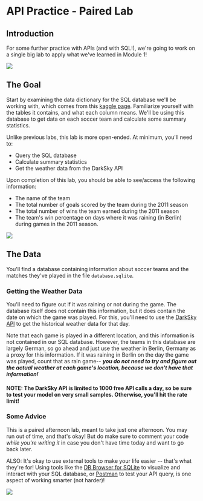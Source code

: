 
# API Practice - Paired Lab

## Introduction

For some further practice with APIs (and with SQL!), we're going to work on a single big lab to apply what we've learned in Module 1!

![](https://media.tenor.com/images/faa7904870d4661b3f077f1c49fbbb46/tenor.gif)

## The Goal

Start by examining the data dictionary for the SQL database we'll be working with, which comes from this [kaggle page](https://www.kaggle.com/laudanum/footballdelphi). Familiarize yourself with the tables it contains, and what each column means. We'll be using this database to get data on each soccer team and calculate some summary statistics. 

Unlike previous labs, this lab is more open-ended. At minimum, you'll need to:

* Query the SQL database
* Calculate summary statistics
* Get the weather data from the DarkSky API

Upon completion of this lab, you should be able to see/access the following information:

* The name of the team
* The total number of goals scored by the team during the 2011 season
* The total number of wins the team earned during the 2011 season
* The team's win percentage on days where it was raining (in Berlin) during games in the 2011 season. 

![](https://media.giphy.com/media/4TkcwHdT1LSLw2rrEN/giphy.gif)

## The Data

You'll find a database containing information about soccer teams and the matches they've played in the file `database.sqlite`. 

### Getting the Weather Data

You'll need to figure out if it was raining or not during the game. The database itself does not contain this information, but it does contain the date on which the game was played. For this, you'll need to use the [DarkSky API](https://darksky.net/dev) to get the historical weather data for that day. 

Note that each game is played in a different location, and this information is not contained in our SQL database. However, the teams in this database are largely German, so go ahead and just use the weather in Berlin, Germany as a proxy for this information. If it was raining in Berlin on the day the game was played, count that as rain game-- **_you do not need to try and figure out the actual weather at each game's location, because we don't have that information!_**

#### NOTE: The DarkSky API is limited to 1000 free API calls a day, so be sure to test your model on very small samples. Otherwise, you'll hit the rate limit!

### Some Advice

This is a paired afternoon lab, meant to take just one afternoon. You may run out of time, and that's okay! But do make sure to comment your code *while you're writing it* in case you don't have time today and want to go back later.

ALSO: It's okay to use external tools to make your life easier -- that's what they're for! Using tools like the [DB Browser for SQLite](https://sqlitebrowser.org/) to visualize and interact with your SQL database, or [Postman](https://www.getpostman.com/) to test your API query, is one aspect of working smarter (not harder)! 

![](https://media2.giphy.com/media/11F0d3IVhQbreE/giphy.gif)
